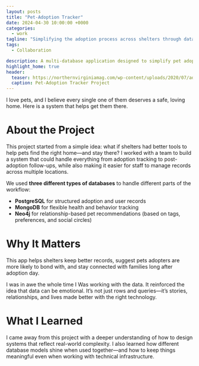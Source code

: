 ```yaml
---
layout: posts
title: "Pet-Adoption Tracker"
date: 2024-04-30 10:00:00 +0000
categories: 
  - work
tagline: "Simplifying the adoption process across shelters through data"
tags:
  - Collaboration

description: A multi-database application designed to simplify pet adoption, track post-adoption progress, and provide smarter pet recommendations across multiple shelters.
highlight_home: true
header:
  teaser: https://northernvirginiamag.com/wp-content/uploads/2020/07/adopt-a-pet.jpg
  caption: Pet-Adoption Tracker Project
---
```


I love pets, and I believe every single one of them deserves a safe, loving home. Here is a system that helps get them there.



# About the Project

This project started from a simple idea: what if shelters had better tools to help pets find the right home—and stay there? I worked with a team to build a system that could handle everything from adoption tracking to post-adoption follow-ups, while also making it easier for staff to manage records across multiple locations.

We used **three different types of databases** to handle different parts of the workflow:
- **PostgreSQL** for structured adoption and user records  
- **MongoDB** for flexible health and behavior tracking  
- **Neo4j** for relationship-based pet recommendations (based on tags, preferences, and social circles)

# Why It Matters

This app helps shelters keep better records, suggest pets adopters are more likely to bond with, and stay connected with families long after adoption day. 

I was in awe the whole time I Was working with the data. It reinforced the idea that data can be emotional. It’s not just rows and queries—it’s stories, relationships, and lives made better with the right technology.

# What I Learned

I came away from this project with a deeper understanding of how to design systems that reflect real-world complexity. I also learned how different database models shine when used together—and how to keep things meaningful even when working with technical infrastructure.

